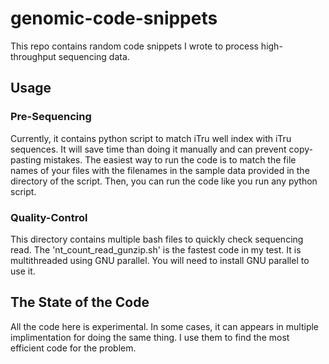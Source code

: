 # genomic-code-snippets
This repo contains random code snippets I wrote to process high-throughput sequencing data. 

## Usage

### Pre-Sequencing
Currently, it contains python script to match iTru well index with iTru sequences. It will save time than doing it manually and can prevent copy-pasting mistakes. The easiest way to run the code is to match the file names of your files with the filenames in the sample data provided in the directory of the script. Then, you can run the code like you run any python script.

### Quality-Control
This directory contains multiple bash files to quickly check sequencing read. The 'nt_count_read_gunzip.sh' is the fastest code in my test. It is multithreaded using GNU parallel. You will need to install GNU parallel to use it. 

## The State of the Code
All the code here is experimental. In some cases, it can appears in multiple implimentation for doing the same thing. I use them to find the most efficient code for the problem. 
